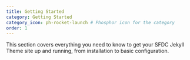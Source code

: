 ```yaml
---
title: Getting Started
category: Getting Started
category_icon: ph-rocket-launch # Phosphor icon for the category
order: 1
---
```


This section covers everything you need to know to get your SFDC Jekyll Theme site up and running, from installation to basic configuration.